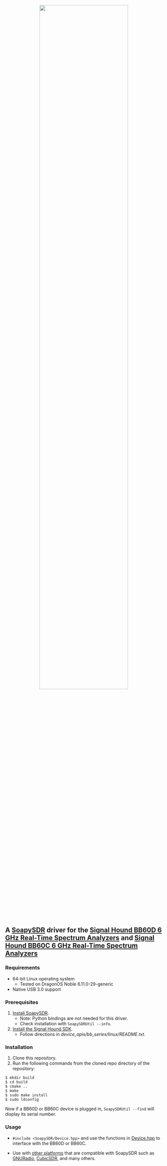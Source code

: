 <p align="center">
<img src="https://signalhound.com/sigdownloads/Other/SH-SOAPY.jpg" width="75%" />
</p>

## A [SoapySDR](https://github.com/pothosware/SoapySDR/wiki) driver for the [Signal Hound BB60D 6 GHz Real-Time Spectrum Analyzers](https://signalhound.com/products/bb60d-6-ghz-real-time-spectrum-analyzer/) and [Signal Hound BB60C 6 GHz Real-Time Spectrum Analyzers](https://signalhound.com/products/bb60c/)
### Requirements

- 64-bit Linux operating system
    - Tested on DragonOS Noble 6.11.0-29-generic
- Native USB 3.0 support

### Prerequisites

1. [Install SoapySDR](https://github.com/pothosware/PothosCore/wiki/Ubuntu).
    - Note: Python bindings are not needed for this driver.
    - Check installation with `SoapySDRUtil --info`.
2. [Install the Signal Hound SDK](https://signalhound.com/software/signal-hound-software-development-kit-sdk/).
    - Follow directions in _device_apis/bb_series/linux/README.txt_.

### Installation

1. Clone this repository.
2. Run the following commands from the cloned repo directory of the repository:

```
$ mkdir build
$ cd build
$ cmake ..
$ make
$ sudo make install
$ sudo ldconfig
```
Now if a BB60D or BB60C device is plugged in, `SoapySDRUtil --find` will display its serial number.

### Usage

- `#include <SoapySDR/Device.hpp>` and use the functions in [Device.hpp](https://github.com/pothosware/SoapySDR/blob/master/include/SoapySDR/Device.hpp) to interface with the BB60D or BB60C.

- Use with [other platforms](https://github.com/pothosware/SoapySDR/wiki#platforms) that are compatible with SoapySDR such as [GNURadio](https://www.gnuradio.org/), [CubicSDR](https://cubicsdr.com/), and many others.
